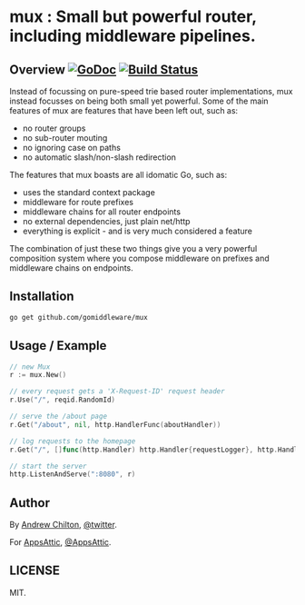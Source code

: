 # mux : Small but powerful router, including middleware pipelines.

## Overview [![GoDoc](https://godoc.org/github.com/gomiddleware/mux?status.svg)](https://godoc.org/github.com/gomiddleware/mux) [![Build Status](https://travis-ci.org/gomiddleware/mux.svg)](https://travis-ci.org/gomiddleware/mux)

Instead of focussing on pure-speed trie based router implementations, mux instead focusses on being both small yet
powerful. Some of the main features of mux are features that have been left out, such as:

* no router groups
* no sub-router mouting
* no ignoring case on paths
* no automatic slash/non-slash redirection

The features that mux boasts are all idomatic Go, such as:

* uses the standard context package
* middleware for route prefixes
* middleware chains for all router endpoints
* no external dependencies, just plain net/http
* everything is explicit - and is very much considered a feature

The combination of just these two things give you a very powerful composition system where you compose middleware on
prefixes and middleware chains on endpoints.

## Installation

```sh
go get github.com/gomiddleware/mux
```

## Usage / Example

```go
// new Mux
r := mux.New()

// every request gets a 'X-Request-ID' request header
r.Use("/", reqid.RandomId)

// serve the /about page
r.Get("/about", nil, http.HandlerFunc(aboutHandler))

// log requests to the homepage
r.Get("/", []func(http.Handler) http.Handler{requestLogger}, http.HandlerFunc(homeHandler))

// start the server
http.ListenAndServe(":8080", r)
```

## Author ##

By [Andrew Chilton](https://chilts.org/), [@twitter](https://twitter.com/andychilton).

For [AppsAttic](https://appsattic.com/), [@AppsAttic](https://twitter.com/AppsAttic).

## LICENSE

MIT.
